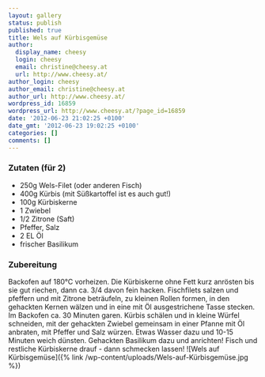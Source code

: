 ```yaml
---
layout: gallery
status: publish
published: true
title: Wels auf Kürbisgemüse
author:
  display_name: cheesy
  login: cheesy
  email: christine@cheesy.at
  url: http://www.cheesy.at/
author_login: cheesy
author_email: christine@cheesy.at
author_url: http://www.cheesy.at/
wordpress_id: 16859
wordpress_url: http://www.cheesy.at/?page_id=16859
date: '2012-06-23 21:02:25 +0100'
date_gmt: '2012-06-23 19:02:25 +0100'
categories: []
comments: []
---
```

### Zutaten (für 2)
- 250g Wels-Filet (oder anderen Fisch)
- 400g Kürbis (mit Süßkartoffel ist es auch gut!)
- 100g Kürbiskerne
- 1 Zwiebel
- 1/2 Zitrone (Saft)
- Pfeffer, Salz
- 2 EL Öl
- frischer Basilikum
### Zubereitung
Backofen auf 180°C vorheizen. Die Kürbiskerne ohne Fett kurz anrösten bis sie gut riechen, dann ca. 3/4 davon fein hacken. Fischfilets salzen und pfeffern und mit Zitrone beträufeln, zu kleinen Rollen formen, in den gehackten Kernen wälzen und in eine mit Öl ausgestrichene Tasse stecken. Im Backofen ca. 30 Minuten garen.
Kürbis schälen und in kleine Würfel schneiden, mit der gehackten Zwiebel gemeinsam in einer Pfanne mit Öl anbraten, mit Pfeffer und Salz würzen. Etwas Wasser dazu und 10-15 Minuten weich dünsten. Gehackten Basilikum dazu und anrichten! Fisch und restliche Kürbiskerne drauf - dann schmecken lassen!
![Wels auf Kürbisgemüse]({% link /wp-content/uploads/Wels-auf-Kürbisgemüse.jpg %})
